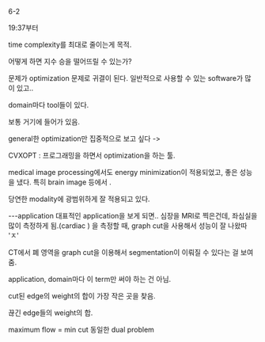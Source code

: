 6-2

19:37부터

time complexity를 최대로 줄이는게 목적.

어떻게 하면 지수 승을 떨어뜨릴 수 있는가?

문제가 optimization 문제로 귀결이 된다.
일반적으로 사용할 수 있는 software가 많이 있고..

domain마다 tool들이 있다.

보통 거기에 들어가 있음.

general한 optimization만 집중적으로 보고 싶다 ->

CVXOPT : 프로그래밍을 하면서 optimization을 하는 툴.

medical image processing에서도 energy minimization이 적용되었고, 좋은 성능을 냈다.
특히 brain image 등에서 . 

당연한 modality에 광범위하게 잘 적용되고 있다.

---application
대표적인 application을 보게 되면.. 심장을 MRI로 찍은건데, 
좌심실을 많이 측정하게 됨.(cardiac ) 을 측정할 때,
graph cut을 사용해서 성능이 잘 나왔따 'ㅈ'

CT에서 폐 영역을 graph cut을 이용해서 segmentation이 이뤄질 수 있다는 걸 보여줌.

application, domain마다 이 term만 써야 하는 건 아님.

cut된 edge의 weight의 합이 가장 작은 곳을 찾음.

끊긴 edge들의 weight의 합.


maximum flow = min cut 동일한 dual problem

